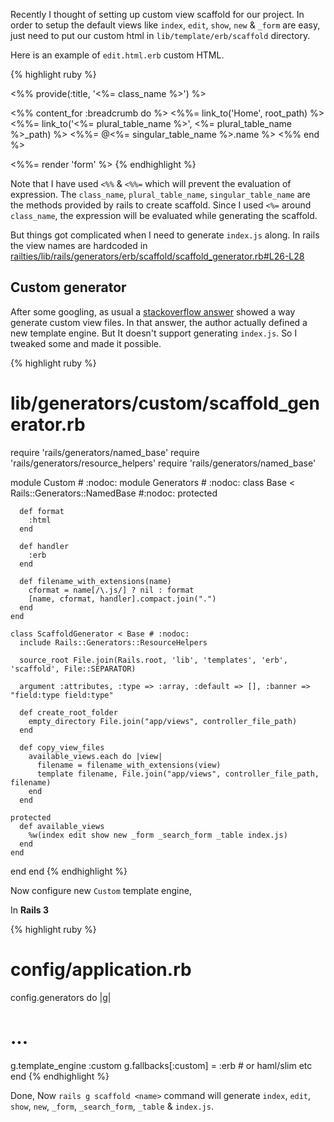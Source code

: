 <!--


---
 "Rails: Custom view scaffold"
excerpt: "Rails: Custom view scaffold"
date: 2014-08-12 00:00:00 IST
updated: 2014-08-12 00:00:00 IST
categories: rails
tags: rails
---

-->
<!DOCTYPE html>
<html>

<head>
  <title>basic-git-workflow</title>
  <meta charset="utf-8">
  <meta name="viewport" content="width=device-width, initial-scale=1.0">

  <link rel="stylesheet" href="./css/bootstrap.css">
  <link rel="stylesheet" href="./css/bootstrap.grid.css">
  <link rel="stylesheet" href="./css/bootstrap.min.css">
  <link rel="stylesheet" href="./css/bootstrap-reboot.min.css">
  <link rel="stylesheet" href="./css/bootstrap.css.map">
  <link rel="stylesheet" href="./css/blog-home.css">
  <link rel="stylesheet" href="./css/prism.css">
  <script async defer src="./css/prism.js"></script>
</head>

<body>

Recently I thought of setting up custom view scaffold for our project. In order to setup the default views like `index`, `edit`, `show`, `new` &amp; `_form` are easy, just need to put our custom html in `lib/template/erb/scaffold` directory.

Here is an example of `edit.html.erb` custom HTML.

{% highlight ruby %}

<!-- lib/template/erb/scaffold/edit.html.erb -->

<%% provide(:title, '<%= class_name %>') %>

<%% content_for :breadcrumb do %>
<%%= link_to('Home', root_path) %>
<%%= link_to('<%= plural_table_name %>', <%= plural_table_name %>\_path) %>
<a class="current"><%%= @<%= singular_table_name %>.name %></a>
<%% end %>

<%%= render 'form' %>
{% endhighlight %}

Note that I have used `<%%` &amp; `<%%=` which will prevent the evaluation of expression.
The `class_name`, `plural_table_name`, `singular_table_name` are the methods provided by rails to create scaffold. Since I used `<%=` around `class_name`, the expression will be evaluated while generating the scaffold.

But things got complicated when I need to generate `index.js` along. In rails the view names are hardcoded in [railties/lib/rails/generators/erb/scaffold/scaffold_generator.rb#L26-L28](https://github.com/rails/rails/blob/b45b99894a60eda434abec94d133a1cfd8de2dda/railties/lib/rails/generators/erb/scaffold/scaffold_generator.rb#L26-L28)

## Custom generator

After some googling, as usual a [stackoverflow answer](http://stackoverflow.com/a/18533215/250470) showed a way generate custom view files. In that answer, the author actually defined a new template engine. But It doesn't support generating `index.js`. So I tweaked some and made it possible.

{% highlight ruby %}

# lib/generators/custom/scaffold_generator.rb

require 'rails/generators/named_base'
require 'rails/generators/resource_helpers'
require 'rails/generators/named_base'

module Custom # :nodoc:
module Generators # :nodoc:
class Base < Rails::Generators::NamedBase #:nodoc:
protected

      def format
        :html
      end

      def handler
        :erb
      end

      def filename_with_extensions(name)
        cformat = name[/\.js/] ? nil : format
        [name, cformat, handler].compact.join(".")
      end
    end

    class ScaffoldGenerator < Base # :nodoc:
      include Rails::Generators::ResourceHelpers

      source_root File.join(Rails.root, 'lib', 'templates', 'erb', 'scaffold', File::SEPARATOR)

      argument :attributes, :type => :array, :default => [], :banner => "field:type field:type"

      def create_root_folder
        empty_directory File.join("app/views", controller_file_path)
      end

      def copy_view_files
        available_views.each do |view|
          filename = filename_with_extensions(view)
          template filename, File.join("app/views", controller_file_path, filename)
        end
      end

    protected
      def available_views
        %w(index edit show new _form _search_form _table index.js)
      end
    end

end
end
{% endhighlight %}

Now configure new `Custom` template engine,

In **Rails 3**

{% highlight ruby %}

# config/application.rb

config.generators do |g|

# ...

g.template_engine :custom
g.fallbacks[:custom] = :erb # or haml/slim etc
end
{% endhighlight %}

Done, Now `rails g scaffold <name>` command will generate `index`, `edit`, `show`, `new`, `_form`, `_search_form`, `_table` &amp; `index.js`.
